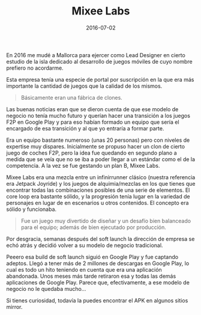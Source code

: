 ﻿---
layout: post
title: Mixee Labs
date: 2016-07-02
description: 
img: assets/img/cover/mixeelabs.jpg
video: ejIKTm7GKWg
tags: [Postmortems]
words: 3 minutos
status: published
action-text: Búsqueda de mirrors de descarga
action-link: https://www.google.com/search?q=mixee+labs+apk&rlz=1C1CHBF_esES840ES840&oq=mixee+labs+apk&aqs=chrome..69i57j0l3.2163j1j7&sourceid=chrome&ie=UTF-8
---

En 2016 me mudé a Mallorca para ejercer como Lead Designer en cierto estudio de la isla dedicado al desarrollo de juegos móviles de cuyo nombre prefiero no acordarme.

Esta empresa tenía una especie de portal por suscripción en la que era más importante la cantidad de juegos que la calidad de los mismos.

<blockquote>Básicamente eran una fábrica de clones.</blockquote>

Las buenas noticias eran que se dieron cuenta de que ese modelo de negocio no tenía mucho futuro y querían hacer una transición a los juegos F2P en Google Play y para eso habían formado un equipo que sería el encargado de esa transición y al que yo entraría a formar parte.

Era un equipo bastante numeroso (unas 20 personas) pero con niveles de expertise muy dispares. Inicialmente se propuso hacer un clon de cierto juego de coches F2P, pero la idea fue quedando en segundo plano a medida que se veía que no se iba a poder llegar a un estándar como el de la competencia. A la vez se fue gestando un plan B, Mixee Labs.

Mixee Labs era una mezcla entre un infinirrunner clásico (nuestra referencia era Jetpack Joyride) y los juegos de alquimia/mezclas en los que tienes que encontrar todas las combinaciones posibles de una serie de elementos. El core loop era bastante sólido, y la progresión tenía lugar en la variedad de personajes en lugar de en escenarios u otros contenidos. El concepto era sólido y funcionaba.

<blockquote>Fue un juego muy divertido de diseñar y un desafío bien balanceado para el equipo; además de bien ejecutado por producción.</blockquote>

Por desgracia, semanas después del soft launch la dirección de empresa se echó atrás y decidió volver a su modelo de negocio tradicional.

Peeero esa build de soft launch siguió en Google Play y fue captando adeptos. Llegó a tener más de 2 millones de descargas en Google Play, lo cual es todo un hito teniendo en cuenta que era una aplicación abandonada. Unos meses más tarde retiraron esa y todas las demás aplicaciones de Google Play. Parece que, efectivamente, a ese modelo de negocio no le quedaba mucho...

Si tienes curiosidad, todavía la puedes encontrar el APK en algunos sitios mirror.